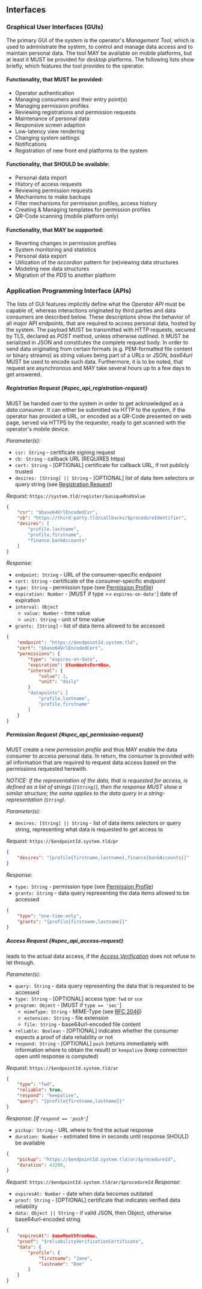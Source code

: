 ## Interfaces



### Graphical User Interfaces (GUIs)

The primary GUI of the system is the operator's *Management Tool*, which is used to administrate
the system, to control and manage data access and to maintain personal data. The tool MAY be 
available on mobile platforms, but at least it MUST be provided for *desktop* platforms. The 
following lists show briefly, which features the tool provides to the operator. 


#### Functionality, that MUST be provided:

+   Operator authentication
+   Managing consumers and their entry point(s)
+   Managing permission profiles
+   Reviewing registrations and permission requests
+   Maintenance of personal data
+   Responsive screen adaption
+   Low-latency view rendering
+   Changing system settings
+   Notifications
+   Registration of new front end platforms to the system 


#### Functionality, that SHOULD be available:

+   Personal data import
+   History of access requests
+   Reviewing permission requests
+   Mechanisms to make backups
+   Filter mechanisms for permission profiles, access history
+   Creating & Managing templates for permission profiles
+   QR-Code scanning (mobile platform only)


#### Functionality, that MAY be supported:

+   Reverting changes in permission profiles
+   System monitoring and statistics
+   Personal data export
+   Utilization of the *accordion* pattern for (re)viewing data structures
+   Modeling new data structures
+   Migration of the *PDS* to another platform



### Application Programming Interface (APIs)

The lists of GUI features implicitly define what the *Operator API* must be capable of, whereas 
interactions originated by third parties and data consumers are described below. These descriptions
show the behavior of all major API endpoints, that are required to access personal data, hosted by
the system. 
The payload MUST be transmitted with HTTP requests, secured by TLS, declared as *POST* method, 
unless otherwise outlined. It MUST be serialized in JSON and constitutes the complete request body. 
In order to send data originating from certain formats (e.g. PEM-formatted file content or binary 
streams) as string values being part of a URLs or JSON, *bas64url* MUST be used to encode such data. 
Furthermore, it is to be noted, that request are asynchronous and MAY take several hours up to a few 
days to get answered.


##### Registration Request {#spec_api_registration-request}
MUST be handed over to the system in order to get acknowledged as a *data consumer*. It can either 
be submitted via HTTP to the system, if the operator has provided a URL, or encoded as a QR-Code 
presented on web page, served via HTTPS by the requester, ready to get scanned with the operator's 
mobile device. 


*Parameter(s):*
+   `csr: String`                   -   certificate signing request
+   `cb: String`                    -   callback URL (REQUIRES https)
+   `cert: String`                  -   [OPTIONAL] certificate for callback URL, if not publicly 
                                        trusted
+   `desires: [String] || String`   -   [OPTIONAL] list of data item selectors or query string (see 
                                        [Registration Request](#spec_api_permission-request))

*Request:* `https://system.tld/register/$uniqueRndValue`

``` {.json .numberLines}
{
    "csr": "$base64UrlEncodedCsr",
    "cb": "https://third-party.tld/callbacks/$procedureIdentifier",
    "desires": [
        "profile.lastname",
        "profile.firstname",
        "finance.bankAccounts"
    ]
}
```

*Response:*

+   `endpoint: String`      -   URL of the consumer-specific endpoint
+   `cert: String`          -   certificate of the consumer-specific endpoint
+   `type: String`          -   permission type (see [Permission Profile](#permission-profile))
+   `expiration: Number`    -   [MUST if type == `expires-on-date'`] date of expiration
+   `interval: Object`
    -   `value: Number`     -   time value
    -   `unit: String`      -   unit of time value
+   `grants: [String]`      -   list of data items allowed to be accessed

``` {.json .numberLines}
{
    "endpoint": "https://$endpointId.system.tld",
    "cert": "$base64UrlEncodedCert",
    "permissions": {
        "type": "expires-on-date",
        "expiration": $twoWeeksFormNow,
        "interval": {
            "value": 1,
            "unit": "daily"
        }
        "datapoints": [
            "profile.lastname",
            "profile.firstname"
        ]
    }
}
```


##### Permission Request {#spec_api_permission-request}
MUST create a new *permission profile* and thus MAY enable the data consumer to access personal 
data. In return, the consumer is provided with all information that are required to request data 
access based on the permissions requested herewith.

*NOTICE: If the representation of the data, that is requested for access, is defined as a list of 
strings (`[String]`), then the response MUST show a similar structure; the same applies to the data 
query in a string-representation (`String`).*
   
*Parameter(s):*
+   `desires: [String] || String`    -  list of data items selectors or query string, representing 
                                        what data is requested to get access to
   
*Request:* `https://$endpointId.system.tld/pr`

``` {.json .numberLines}
{
    "desires": "{profile{firstname,lastname},finance{bankAccounts}}"
}
```

*Response:* 

+   `type: String`          -   permission type (see [Permission Profile](#permission-profile))
+   `grants: String`        -   data query representing the data items allowed to be accessed

``` {.json .numberLines}
{
    "type": "one-time-only",
    "grants": "{profile{firstname,lastname}}"
}
```



##### Access Request {#spec_api_access-request}
leads to the actual data access, if the *[Access Verification](#access-verification)* does not 
refuse to let through.

*Parameter(s):*
+   `query: String`             -   data query representing the data that is requested to be 
                                    accessed
+   `type: String`              -   [OPTIONAL] access type: `fwd` or `sce`
+   `program: Object`           -   [MUST if `type == 'sec'`]
    -   `mimeType: String`      -   MIME-Type (see [RFC 2046](https://tools.ietf.org/html/rfc2046))
    -   `extension: String`     -   file extension
    -   `file: String`          -   base64url-encoded file content
+   `reliable: Boolean`         -   [OPTIONAL] indicates whether the consumer expects a proof of 
                                    data reliability or not
+   `respond: String`           -   [OPTIONAL] `push` (returns immediately with information where to 
                                    obtain the result) or `keepalive` (keep connection open until 
                                    response is computed)
   
*Request:* `https://$endpointId.system.tld/ar`
``` {.json .numberLines}
{
    "type": "fwd",
    "reliable": true,
    "respond": "keepalive",
    "query": "{profile{firstname,lastname}}"
}
```

*Response: [if `respond == 'push'`]*

+   `pickup: String`    -   URL where to find the actual response
+   `duration: Number`  -   estimated time in seconds until response SHOULD be available

``` {.json .numberLines}
{
    "pickup": "https://$endpointId.system.tld/ar/$procedureId",
    "duration": 43200,
}
```

*Request:* `https://$endpointId.system.tld/ar/$procedureId`
*Response:*

+   `expiresAt: Number`         -   date when data becomes outdated
+   `proof: String`             -   [OPTIONAL] certificate that indicates verified data reliability
+   `data: Object || String`    -   if valid JSON, then Object, otherwise base64url-encoded string 

``` {.json .numberLines}
{
    "expiresAt": $oneMonthFromNow,
    "proof": "$reliabilityVerificationCertificate",
    "data": {
        "profile": {
            "firstname": "Jane",
            "lastname": "Doe"
        }
    }
}
```
